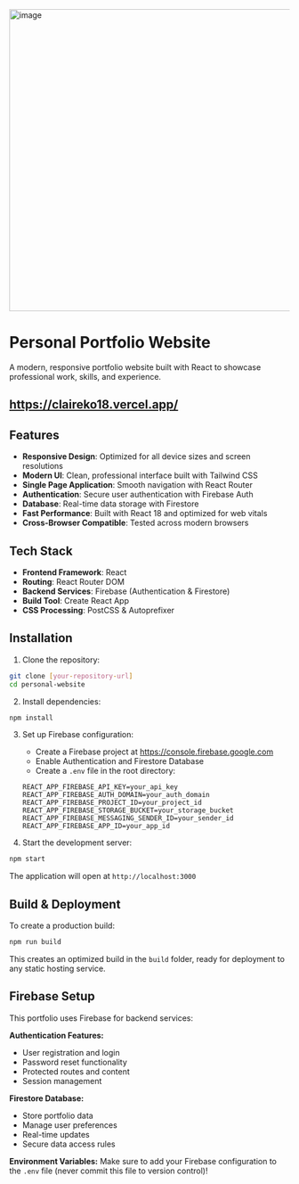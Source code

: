 <img width="1892" height="542" alt="image" src="https://github.com/user-attachments/assets/96842d5a-fd73-4edb-9377-cfc77c3fc442" />

# Personal Portfolio Website
A modern, responsive portfolio website built with React to showcase professional work, skills, and experience.
## https://claireko18.vercel.app/
## Features

- **Responsive Design**: Optimized for all device sizes and screen resolutions
- **Modern UI**: Clean, professional interface built with Tailwind CSS
- **Single Page Application**: Smooth navigation with React Router
- **Authentication**: Secure user authentication with Firebase Auth
- **Database**: Real-time data storage with Firestore
- **Fast Performance**: Built with React 18 and optimized for web vitals
- **Cross-Browser Compatible**: Tested across modern browsers

## Tech Stack

- **Frontend Framework**: React 
- **Routing**: React Router DOM 
- **Backend Services**: Firebase (Authentication & Firestore)
- **Build Tool**: Create React App
- **CSS Processing**: PostCSS & Autoprefixer

## Installation

1. Clone the repository:
```bash
git clone [your-repository-url]
cd personal-website
```

2. Install dependencies:
```bash
npm install
```

3. Set up Firebase configuration:
   - Create a Firebase project at https://console.firebase.google.com
   - Enable Authentication and Firestore Database
   - Create a `.env` file in the root directory:
   ```env
   REACT_APP_FIREBASE_API_KEY=your_api_key
   REACT_APP_FIREBASE_AUTH_DOMAIN=your_auth_domain
   REACT_APP_FIREBASE_PROJECT_ID=your_project_id
   REACT_APP_FIREBASE_STORAGE_BUCKET=your_storage_bucket
   REACT_APP_FIREBASE_MESSAGING_SENDER_ID=your_sender_id
   REACT_APP_FIREBASE_APP_ID=your_app_id
   ```

4. Start the development server:
```bash
npm start
```

The application will open at `http://localhost:3000`

## Build & Deployment

To create a production build:

```bash
npm run build
```

This creates an optimized build in the `build` folder, ready for deployment to any static hosting service.

## Firebase Setup

This portfolio uses Firebase for backend services:

**Authentication Features:**
- User registration and login
- Password reset functionality
- Protected routes and content
- Session management

**Firestore Database:**
- Store portfolio data
- Manage user preferences
- Real-time updates
- Secure data access rules

**Environment Variables:**
Make sure to add your Firebase configuration to the `.env` file (never commit this file to version control)!

